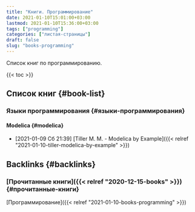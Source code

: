 ```yaml
---
title: "Книги. Программирование"
date: 2021-01-10T15:01:00+03:00
lastmod: 2021-01-10T15:36:00+03:00
tags: ["programming"]
categories: ["листая-страницы"]
draft: false
slug: "books-programming"
---
```


Список книг по программированию.

<!--more-->

{{< toc >}}


## Список книг {#book-list}


### Языки программирования {#языки-программирования}


#### Modelica {#modelica}

-   <span class="timestamp-wrapper"><span class="timestamp">[2021-01-09 Сб 21:39] </span></span> [Tiller M. M. - Modelica by Example]({{< relref "2021-01-10-tiller-modelica-by-example" >}})


## Backlinks {#backlinks}


### [Прочитанные книги]({{< relref "2020-12-15-books" >}}) {#прочитанные-книги}

[Программирование]({{< relref "2021-01-10-books-programming" >}})
